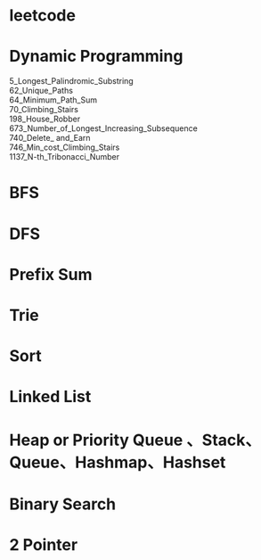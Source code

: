 # leetcode

# Dynamic Programming
5_Longest_Palindromic_Substring  
62_Unique_Paths  
64_Minimum_Path_Sum  
70_Climbing_Stairs  
198_House_Robber  
673_Number_of_Longest_Increasing_Subsequence  
740_Delete_ and_Earn  
746_Min_cost_Climbing_Stairs  
1137_N-th_Tribonacci_Number  

# BFS

# DFS

# Prefix Sum

# Trie

# Sort

# Linked List

# Heap or Priority Queue 、Stack、Queue、Hashmap、Hashset

# Binary Search

# 2 Pointer
